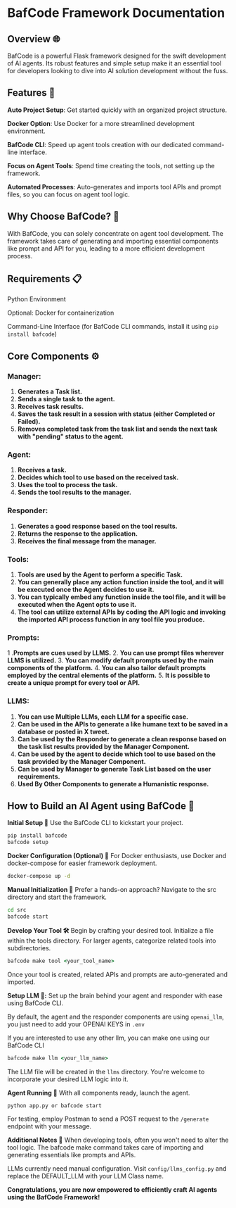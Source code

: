 # BafCode Framework Documentation
## Overview 🌐
BafCode is a powerful Flask framework designed for the swift development of AI agents. Its robust features and simple setup make it an essential tool for developers looking to dive into AI solution development without the fuss.

## Features 🌟
 **Auto Project Setup**: Get started quickly with an organized project structure.

 **Docker Option**: Use Docker for a more streamlined development environment.

 **BafCode CLI**: Speed up agent tools creation with our dedicated command-line interface.

 **Focus on Agent Tools**: Spend time creating the tools, not setting up the framework.

 **Automated Processes**: Auto-generates and imports tool APIs and prompt files, so you can focus on agent tool logic.

## Why Choose BafCode? 🤖
With BafCode, you can solely concentrate on agent tool development. The framework takes care of generating and importing essential components like prompt and API for you, leading to a more efficient development process.

## Requirements 📋
Python Environment

Optional: Docker for containerization

Command-Line Interface (for BafCode CLI commands, install it using `pip install bafcode`)

## Core Components ⚙️
### Manager:

1. **Generates a Task list.**
2. **Sends a single task to the agent.**
3. **Receives task results.**
4. **Saves the task result in a session with status (either Completed or Failed).**
5. **Removes completed task from the task list and sends the next task with "pending" status to the agent.**


### Agent:
1. **Receives a task.**
2. **Decides which tool to use based on the received task.**
3. **Uses the tool to process the task.**
4. **Sends the tool results to the manager.**


### Responder:

1. **Generates a good response based on the tool results.**
2. **Returns the response to the application.**
3. **Receives the final message from the manager.**


### Tools:

1. **Tools are used by the Agent to perform a specific Task.**
2. **You can generally place any action function inside the tool, and it will be executed once the Agent decides to use it.**
3. **You can typically embed any function inside the tool file, and it will be executed when the Agent opts to use it.**
4. **The tool can utilize external APIs by coding the API logic and invoking the imported API process function in any tool file you produce.**



### Prompts:

1 .**Prompts are cues used by LLMS.**
2. **You can use prompt files wherever LLMS is utilized.**
3. **You can modify default prompts used by the main components of the platform.**
4. **You can also tailor default prompts employed by the central elements of the platform.**
5. **It is possible to create a unique prompt for every tool or API.**

### LLMS:

1. **You can use Multiple LLMs, each LLM for a specific case.**
2. **Can be used in the APIs to generate a like humane text to be saved in a database or posted in X tweet.**
3. **Can be used by the Responder to generate a clean response based on the task list results provided by the Manager Component.**
4. **Can be used by the agent to decide which tool to use based on the task provided by the Manager Component.**
5. **Can be used by Manager to generate Task List based on the user requirements.**
6. **Used By Other Components to generate a Humanistic response.**


## How to Build an AI Agent using BafCode 🔧

**Initial Setup 🚀**
Use the BafCode CLI to kickstart your project.

```cmd
pip install bafcode
bafcode setup
```

**Docker Configuration (Optional) 🐳**
For Docker enthusiasts, use Docker and docker-compose for easier framework deployment.

```cmd
docker-compose up -d
``` 
**Manual Initialization 📂**
Prefer a hands-on approach? Navigate to the src directory and start the framework.

```cmd
cd src
bafcode start
```
**Develop Your Tool 🛠**
Begin by crafting your desired tool. Initialize a file within the tools directory. For larger agents, categorize related tools into subdirectories.

```cmd
bafcode make tool <your_tool_name>
```
Once your tool is created, related APIs and prompts are auto-generated and imported.

**Setup LLM 🧠:** Set up the brain behind your agent and responder with ease using BafCode CLI.

By default, the agent and the responder components are using `openai_llm`, you just need to add your OPENAI KEYS in `.env`

If you are interested to use any other llm, you can make one using our BafCode CLI

```cmd
bafcode make llm <your_llm_name>
```
The LLM file will be created in the `llms` directory. You're welcome to incorporate your desired LLM logic into it.

**Agent Running 🚀**
With all components ready, launch the agent.

```cmd
python app.py or bafcode start
```
For testing, employ Postman to send a POST request to the `/generate` endpoint with your message.

**Additional Notes 📝**
When developing tools, often you won't need to alter the tool logic. The bafcode make command takes care of importing and generating essentials like prompts and APIs.

LLMs currently need manual configuration. Visit `config/llms_config.py` and replace the DEFAULT_LLM with your LLM Class name.


**Congratulations, you are now empowered to efficiently craft AI agents using the BafCode Framework!**
